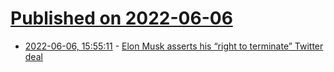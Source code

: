 # [Published on 2022-06-06](index.md)

* [2022-06-06, 15:55:11](https://news.ycombinator.com/item?id=31642085) - [Elon Musk asserts his “right to terminate” Twitter deal](https://www.axios.com/2022/06/06/elon-musk-twitter)
